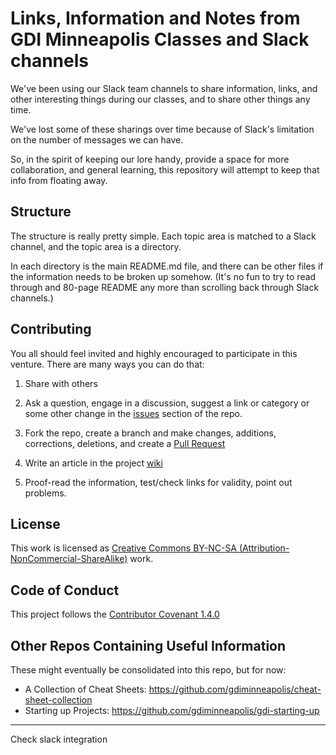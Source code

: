 # Links, Information and Notes from GDI Minneapolis Classes and Slack channels

We've been using our Slack team channels to share information, links,
and other interesting things during our classes, and to share other
things any time.

We've lost some of these sharings over time because of Slack's
limitation on the number of messages we can have.

So, in the spirit of keeping our lore handy, provide a space for more
collaboration, and general learning, this repository will attempt to
keep that info from floating away.

## Structure

The structure is really pretty simple. Each topic area is matched to a
Slack channel, and the topic area is a directory.

In each directory is the main README.md file, and there can be other
files if the information needs to be broken up somehow. (It's no fun
to try to read through and 80-page README any more than scrolling back
through Slack channels.)

## Contributing

You all should feel invited and highly encouraged to participate in
this venture. There are many ways you can do that:

1. Share with others

2. Ask a question, engage in a discussion, suggest a link or category
   or some other change in
   the
   [issues](https://github.com/gdiminneapolis/LinksInfoNotes/issues)
   section of the repo.

3. Fork the repo, create a branch and make changes, additions,
   corrections, deletions, and create
   a
   [Pull Request](https://github.com/gdiminneapolis/LinksInfoNotes/pulls)

4. Write an article in the
   project
   [wiki](https://github.com/gdiminneapolis/LinksInfoNotes/wiki)

5. Proof-read the information, test/check links for validity, point
   out problems.

## License

This work is licensed as [Creative Commons BY-NC-SA
(Attribution-NonCommercial-ShareAlike)](https://creativecommons.org/licenses/by-nc-sa/4.0/) work.

## Code of Conduct

This project follows
the
[Contributor Covenant 1.4.0](http://contributor-covenant.org/version/1/4/)


## Other Repos Containing Useful Information

These might eventually be consolidated into this repo, but for now:

* A Collection of Cheat Sheets: <https://github.com/gdiminneapolis/cheat-sheet-collection>
* Starting up Projects: <https://github.com/gdiminneapolis/gdi-starting-up>


-----

Check slack integration
